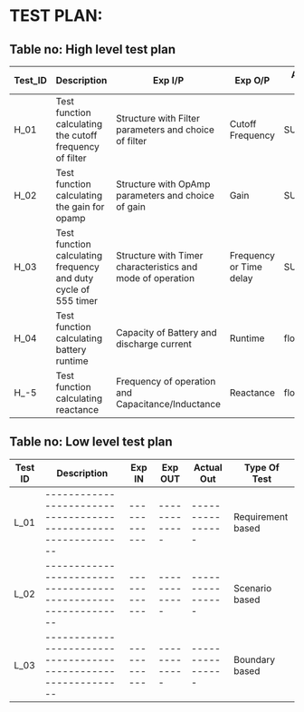 # TEST PLAN:

## Table no: High level test plan

| **Test_ID** | **Description**                                                     | **Exp I/P**                                                    | **Exp O/P**                 | **Actual Out** | **Type of Test**   |
|---------|-----------------------------------------------------------------|------------------------------------------------------------|-------------------------|------------|----------------|
| H_01    | Test function calculating the cutoff frequency of filter        | Structure with Filter parameters and choice of filter      | Cutoff Frequency        | SUCCESS    | Scenario Based |
| H_02    | Test function calculating the gain for opamp                    | Structure with OpAmp parameters and choice of gain         | Gain                    | SUCCESS    | Scenario Based |
| H_03    | Test function calculating frequency and duty cycle of 555 timer | Structure with Timer characteristics and mode of operation | Frequency or Time delay | SUCCESS    | Scenario Based |
| H_04    | Test function calculating battery runtime                       | Capacity of Battery and discharge current                  | Runtime                 | float time | Scenario Based |
| H_-5    | Test function calculating reactance                             | Frequency of operation and Capacitance/Inductance          | Reactance               | float reac |                |

## Table no: Low level test plan

| **Test ID** | **Description**                                              | **Exp IN** | **Exp OUT** | **Actual Out** |**Type Of Test**  |    
|-------------|--------------------------------------------------------------|------------|-------------|----------------|------------------|
|  L_01       |--------------------------------------------------------------|  ------------|-------------|----------------|Requirement based |
|  L_02       |--------------------------------------------------------------|  ------------|-------------|----------------|Scenario based    |
|  L_03       |--------------------------------------------------------------|  ------------|-------------|----------------|Boundary based    |